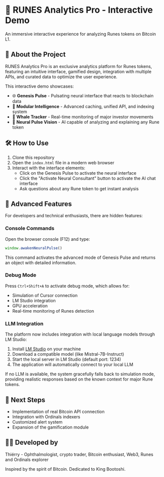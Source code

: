 # 🚀 RUNES Analytics Pro - Interactive Demo

An immersive interactive experience for analyzing Runes tokens on Bitcoin L1.

## 🧬 About the Project

RUNES Analytics Pro is an exclusive analytics platform for Runes tokens, featuring an intuitive interface, gamified design, integration with multiple APIs, and curated data to optimize the user experience.

This interactive demo showcases:

- 🌐 **Genesis Pulse** - Pulsating neural interface that reacts to blockchain data
- 🧠 **Modular Intelligence** - Advanced caching, unified API, and indexing system
- 🐋 **Whale Tracker** - Real-time monitoring of major investor movements
- 💬 **Neural Pulse Vision** - AI capable of analyzing and explaining any Rune token

## 🛠️ How to Use

1. Clone this repository
2. Open the `index.html` file in a modern web browser
3. Interact with the interface elements:
   - Click on the Genesis Pulse to activate the neural interface
   - Click the "Activate Neural Consultant" button to activate the AI chat interface
   - Ask questions about any Rune token to get instant analysis

## 🧪 Advanced Features

For developers and technical enthusiasts, there are hidden features:

### Console Commands

Open the browser console (F12) and type:

```js
window.awakenNeuralPulse()
```

This command activates the advanced mode of Genesis Pulse and returns an object with detailed information.

### Debug Mode

Press `Ctrl+Shift+A` to activate debug mode, which allows for:

- Simulation of Cursor connection
- LM Studio integration
- GPU acceleration
- Real-time monitoring of Runes detection

### LLM Integration

The platform now includes integration with local language models through LM Studio:

1. Install [LM Studio](https://lmstudio.ai/) on your machine
2. Download a compatible model (like Mistral-7B-Instruct)
3. Start the local server in LM Studio (default port: 1234)
4. The application will automatically connect to your local LLM

If no LLM is available, the system gracefully falls back to simulation mode, providing realistic responses based on the known context for major Rune tokens.

## 🔮 Next Steps

- Implementation of real Bitcoin API connection
- Integration with Ordinals indexers
- Customized alert system
- Expansion of the gamification module

## 🧑‍💻 Developed by

Thiérry - Ophthalmologist, crypto trader, Bitcoin enthusiast, Web3, Runes and Ordinals explorer

Inspired by the spirit of Bitcoin. Dedicated to King Bootoshi. 